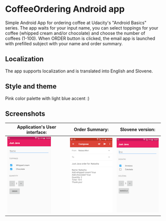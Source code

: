 CoffeeOrdering Android app
==========================

Simple Android App for ordering coffee at Udacity's "Android Basics" series.
The app waits for your input name, you can select toppings for your coffee (whipped cream and/or chocolate) and choose the number of coffees (1-100). When ORDER button is clicked, the email app is launched with prefilled subject with your name and order summary.

Localization
------------

The app supports localization and is translated into English and Slovene.

Style and theme
---------------

Pink color palette with light blue accent :)


Screenshots
-----------

| Application's User interface: | Order Summary:  | Slovene version:  |
| ----------------------------- | --------------- | ----------------- |
| ![app's UI](https://github.com/natasak/CoffeeOrderingApp/blob/master/screenshots/english.png) | ![order summary](https://github.com/natasak/CoffeeOrderingApp/blob/master/screenshots/compose_email.png) | ![slovene version](https://github.com/natasak/CoffeeOrderingApp/blob/master/screenshots/slovene.png) |
